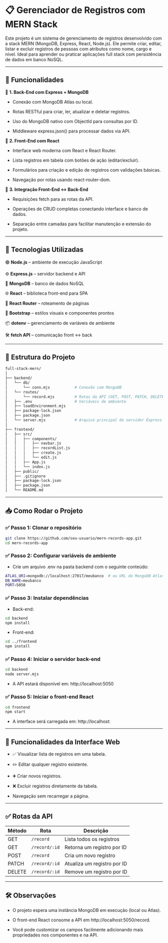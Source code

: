 # 📋 Gerenciador de Registros com MERN Stack

Este projeto é um sistema de gerenciamento de registros desenvolvido com a stack MERN (MongoDB, Express, React, Node.js). Ele permite criar, editar, listar e excluir registros de pessoas com atributos como nome, cargo e nível. Ideal para aprender ou praticar aplicações full stack com persistência de dados em banco NoSQL.

---

## 🚀 Funcionalidades

🔹 **1. Back-End com Express + MongoDB**

- Conexão com MongoDB Atlas ou local.

- Rotas RESTful para criar, ler, atualizar e deletar registros.

- Uso do MongoDB nativo com ObjectId para consultas por ID.

- Middleware express.json() para processar dados via API.

🔹 **2. Front-End com React**

- Interface web moderna com React e React Router.

- Lista registros em tabela com botões de ação (editar/excluir).

- Formulários para criação e edição de registros com validações básicas.

- Navegação por rotas usando react-router-dom.

🔹 **3. Integração Front-End ↔ Back-End**

- Requisições fetch para as rotas da API.

- Operações de CRUD completas conectando interface e banco de dados.

- Separação entre camadas para facilitar manutenção e extensão do projeto.

---

## 🧰 Tecnologias Utilizadas

🟢 **Node.js** – ambiente de execução JavaScript

⚙️ **Express.js** – servidor backend e API

🍃 **MongoDB** – banco de dados NoSQL

🌐 **React** – biblioteca front-end para SPA

🧭 **React Router** – roteamento de páginas

🎨 **Bootstrap** – estilos visuais e componentes prontos

📦 **dotenv** – gerenciamento de variáveis de ambiente

🛠️ **fetch API** – comunicação front ↔ back

---

## 📁 Estrutura do Projeto

```bash
full-stack-mern/
│
├── backend/
│   └── db/           
│       └── conn.mjs           # Conexão com MongoDB
│   └── routes/
│       └── record.mjs         # Rotas da API (GET, POST, PATCH, DELETE)
│   ├── .env                   # Variáveis de ambiente 
│   ├── loadEnvironment.mjs
│   ├── package-lock.json
│   ├── package.json
│   └── server.mjs             # Arquivo principal do servidor Express
│   
├── frontend/
│   ├── src/
│   │   ├── components/
│   │   │   ├── navbar.js
│   │   │   ├── recordList.js
│   │   │   ├── create.js
│   │   │   └── edit.js
│   │   ├── App.js
│   │   └── index.js
│   ├── public/      
│   ├── .gitignore
│   ├── package-lock.json                    
│   ├── package.json
│   └── README.md
```

---

## 📥 Como Rodar o Projeto

### ✅ Passo 1: Clonar o repositório

```bash
git clone https://github.com/seu-usuario/mern-records-app.git
cd mern-records-app
```

### ✅ Passo 2: Configurar variáveis de ambiente

- Crie um arquivo .env na pasta backend com o seguinte conteúdo:

```bash
ATLAS_URI=mongodb://localhost:27017/meubanco  # ou URL do MongoDB Atlas
DB_NAME=meubanco
PORT=5050
```

### ✅ Passo 3: Instalar dependências

- Back-end:
```bash
cd backend
npm install
```

- Front-end:
```bash
cd ../frontend
npm install
```

### ✅ Passo 4: Iniciar o servidor back-end

```bash
cd backend
node server.mjs
```

- A API estará disponível em: http://localhost:5050

### ✅ Passo 5: Iniciar o front-end React

```bash
cd frontend
npm start
```

- A interface será carregada em: http://localhost:

---

## 🧪 Funcionalidades da Interface Web

- ✅ Visualizar lista de registros em uma tabela.

- ✏️ Editar qualquer registro existente.

- ➕ Criar novos registros.

- ❌ Excluir registros diretamente da tabela.

- Navegação sem recarregar a página.

---

## ✅ Rotas da API

| Método | Rota          | Descrição                   |
|--------|---------------|-----------------------------|
| GET    | `/record`     | Lista todos os registros    |
| GET    | `/record/:id` | Retorna um registro por ID  |
| POST   | `/record`     | Cria um novo registro       |
| PATCH  | `/record/:id` | Atualiza um registro por ID |
| DELETE | `/record/:id` | Remove um registro por ID   |

---

## 🛠️ Observações

- O projeto espera uma instância MongoDB em execução (local ou Atlas).

- O front-end React consome a API em http://localhost:5050/record.

- Você pode customizar os campos facilmente adicionando mais propriedades nos componentes e na API.